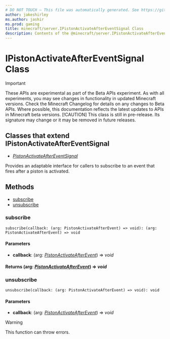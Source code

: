 ```yaml
---
# DO NOT TOUCH — This file was automatically generated. See https://github.com/mojang/minecraftapidocsgenerator to modify descriptions, examples, etc.
author: jakeshirley
ms.author: jashir
ms.prod: gaming
title: minecraft/server.IPistonActivateAfterEventSignal Class
description: Contents of the @minecraft/server.IPistonActivateAfterEventSignal class.
---
```

# IPistonActivateAfterEventSignal Class
>[!IMPORTANT]
>These APIs are experimental as part of the Beta APIs experiment. As with all experiments, you may see changes in functionality in updated Minecraft versions. Check the Minecraft Changelog for details on any changes to Beta APIs. Where possible, this documentation reflects the latest updates to APIs in Minecraft beta versions.
> [!CAUTION]
> This class is still in pre-release.  Its signature may change or it may be removed in future releases.

## Classes that extend IPistonActivateAfterEventSignal
- [*PistonActivateAfterEventSignal*](PistonActivateAfterEventSignal.md)

Provides an adaptable interface for callers to subscribe to an event that fires after a piston is activated.

## Methods
- [subscribe](#subscribe)
- [unsubscribe](#unsubscribe)

### **subscribe**
`
subscribe(callback: (arg: PistonActivateAfterEvent) => void): (arg: PistonActivateAfterEvent) => void
`

#### **Parameters**
- **callback**: (arg: [*PistonActivateAfterEvent*](PistonActivateAfterEvent.md)) => *void*

#### **Returns** (arg: [*PistonActivateAfterEvent*](PistonActivateAfterEvent.md)) => *void*

### **unsubscribe**
`
unsubscribe(callback: (arg: PistonActivateAfterEvent) => void): void
`

#### **Parameters**
- **callback**: (arg: [*PistonActivateAfterEvent*](PistonActivateAfterEvent.md)) => *void*

> [!WARNING]
> This function can throw errors.
